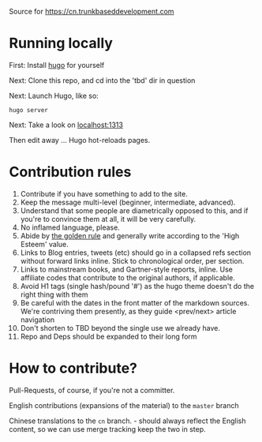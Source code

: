Source for https://cn.trunkbaseddevelopment.com

# Running locally

First: Install [hugo](https://gohugo.io/) for yourself

Next: Clone this repo, and cd into the 'tbd' dir in question

Next: Launch Hugo, like so:

```
hugo server
```

Next: Take a look on [localhost:1313](http://localhost:1313)

Then edit away ... Hugo hot-reloads pages.


# Contribution rules

1. Contribute if you have something to add to the site.
2. Keep the message multi-level (beginner, intermediate, advanced).
3. Understand that some people are diametrically opposed to this, and if you're to convince them at all, it will be very carefully.
4. No inflamed language, please.
5. Abide by [the golden rule](https://en.wikipedia.org/wiki/Golden_Rule) and generally write according to the 'High Esteem' value.
6. Links to Blog entries, tweets (etc) should go in a collapsed refs section without forward links inline. Stick to chronological order, per section.
7. Links to mainstream books, and Gartner-style reports, inline. Use affiliate codes that contribute to the original authors, if applicable.
8. Avoid H1 tags (single hash/pound '#') as the hugo theme doesn't do the right thing with them
9. Be careful with the dates in the front matter of the markdown sources. We're contriving them presently, as they guide <prev/next> article navigation
10. Don't shorten to TBD beyond the single use we already have.
11. Repo and Deps should be expanded to their long form

# How to contribute?

Pull-Requests, of course, if you're not a committer.

English contributions (expansions of the material) to the `master` branch

Chinese translations to the `cn` branch. - should always reflect the English content, so we can use merge tracking keep the two in step.
